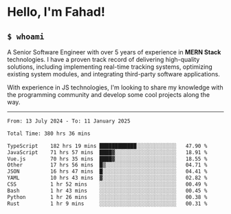 <h1>Hello, I'm Fahad!</h1>

<h2><code>$ whoami</code></h2>

A Senior Software Engineer with over 5 years of experience in **MERN Stack** technologies. I have a proven track record of delivering high-quality solutions, including implementing real-time tracking systems, optimizing existing system modules, and integrating third-party software applications.

With experience in JS technologies, I'm looking to share my knowledge with the programming community and develop some cool projects along the way.

---

<!--START_SECTION:waka-->

```txt
From: 13 July 2024 - To: 11 January 2025

Total Time: 380 hrs 36 mins

TypeScript    182 hrs 19 mins ████████████░░░░░░░░░░░░░   47.90 %
JavaScript    71 hrs 57 mins  ████▓░░░░░░░░░░░░░░░░░░░░   18.91 %
Vue.js        70 hrs 35 mins  ████▓░░░░░░░░░░░░░░░░░░░░   18.55 %
Other         17 hrs 56 mins  █▒░░░░░░░░░░░░░░░░░░░░░░░   04.71 %
JSON          16 hrs 47 mins  █░░░░░░░░░░░░░░░░░░░░░░░░   04.41 %
YAML          10 hrs 43 mins  ▓░░░░░░░░░░░░░░░░░░░░░░░░   02.82 %
CSS           1 hr 52 mins    ░░░░░░░░░░░░░░░░░░░░░░░░░   00.49 %
Bash          1 hr 43 mins    ░░░░░░░░░░░░░░░░░░░░░░░░░   00.45 %
Python        1 hr 26 mins    ░░░░░░░░░░░░░░░░░░░░░░░░░   00.38 %
Rust          1 hr 9 mins     ░░░░░░░░░░░░░░░░░░░░░░░░░   00.31 %
```

<!--END_SECTION:waka-->

<!--
**heyFahad/heyFahad** is a ✨ _special_ ✨ repository because its `README.md` (this file) appears on your GitHub profile.

Here are some ideas to get you started:

- 🔭 I’m currently working on ...
- 🌱 I’m currently learning ...
- 👯 I’m looking to collaborate on ...
- 🤔 I’m looking for help with ...
- 💬 Ask me about ...
- 📫 How to reach me: ...
- 😄 Pronouns: ...
- ⚡ Fun fact: ...
-->
